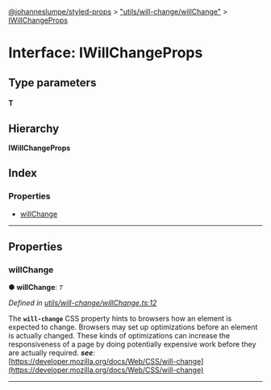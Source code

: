 [@johanneslumpe/styled-props](../README.md) > ["utils/will-change/willChange"](../modules/_utils_will_change_willchange_.md) > [IWillChangeProps](../interfaces/_utils_will_change_willchange_.iwillchangeprops.md)

# Interface: IWillChangeProps

## Type parameters
#### T 
## Hierarchy

**IWillChangeProps**

## Index

### Properties

* [willChange](_utils_will_change_willchange_.iwillchangeprops.md#willchange)

---

## Properties

<a id="willchange"></a>

###  willChange

**● willChange**: *`T`*

*Defined in [utils/will-change/willChange.ts:12](https://github.com/johanneslumpe/styled-props/blob/3abf398/src/utils/will-change/willChange.ts#L12)*

The **`will-change`** CSS property hints to browsers how an element is expected to change. Browsers may set up optimizations before an element is actually changed. These kinds of optimizations can increase the responsiveness of a page by doing potentially expensive work before they are actually required.
*__see__*: [https://developer.mozilla.org/docs/Web/CSS/will-change](https://developer.mozilla.org/docs/Web/CSS/will-change)

___

